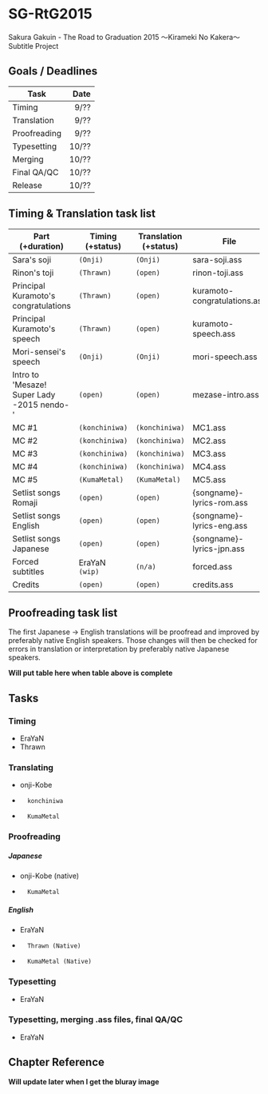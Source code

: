 ﻿SG-RtG2015
==========

Sakura Gakuin - The Road to Graduation 2015 ～Kirameki No Kakera～ Subtitle Project

Goals / Deadlines
-----------------

| Task         | Date |
|--------------|-----:|
| Timing       | 9/?? |
| Translation  | 9/?? |
| Proofreading | 9/?? |
| Typesetting  | 10/?? |
| Merging      | 10/?? |
| Final QA/QC  | 10/?? |
| Release      | 10/?? |

Timing & Translation task list
------------------------------

| Part (+duration)                                   | Timing (+status)       | Translation (+status)   | File                               |
|----------------------------------------------------|------------------------|-------------------------|------------------------------------|
| Sara's soji                                        | `(Onji)`               | `(Onji)`                | sara-soji.ass                      |
| Rinon's toji                                       | `(Thrawn)`             | `(open)`                | rinon-toji.ass                     |
| Principal Kuramoto's congratulations               | `(Thrawn)`             | `(open)`                | kuramoto-congratulations.ass       |
| Principal Kuramoto's speech                        | `(Thrawn)`             | `(open)`                | kuramoto-speech.ass                |
| Mori-sensei's speech                               | `(Onji)`               | `(Onji)`                | mori-speech.ass                    |
| Intro to 'Mesaze! Super Lady -2015 nendo-'         | `(open)`               | `(open)`                | mezase-intro.ass                   |
| MC #1                                              | `(konchiniwa)`         | `(konchiniwa)`          | MC1.ass                            |
| MC #2                                              | `(konchiniwa)`         | `(konchiniwa)`          | MC2.ass                            |
| MC #3                                              | `(konchiniwa)`         | `(konchiniwa)`          | MC3.ass                            |
| MC #4                                              | `(konchiniwa)`         | `(konchiniwa)`          | MC4.ass                            |
| MC #5                                              | `(KumaMetal)`          | `(KumaMetal)`           | MC5.ass                            |
| Setlist songs Romaji                               | `(open)`               | `(open)`                | {songname}-lyrics-rom.ass          |
| Setlist songs English                              | `(open)`               | `(open)`                | {songname}-lyrics-eng.ass          |
| Setlist songs Japanese                             | `(open)`               | `(open)`                | {songname}-lyrics-jpn.ass          |
| Forced subtitles                                   | EraYaN `(wip)`         | `(n/a)`                 | forced.ass                         |
| Credits                                            | `(open)`               | `(open)`                | credits.ass                        |

Proofreading task list
----------------------

The first Japanese -> English translations will be proofread and improved by preferably native English speakers. Those changes will then be checked for errors in translation or interpretation by preferably native Japanese speakers.

**Will put table here when table above is complete**

Tasks
-----

### Timing

-	EraYaN
-	Thrawn

### Translating

-	onji-Kobe
-       konchiniwa
-       KumaMetal


### Proofreading

##### Japanese

-	onji-Kobe (native)
-       KumaMetal

##### English

-	EraYaN
-       Thrawn (Native)
-       KumaMetal (Native)

### Typesetting

-	EraYaN

### Typesetting, merging .ass files, final QA/QC

-	EraYaN


Chapter Reference
-----------------

**Will update later when I get the bluray image**

